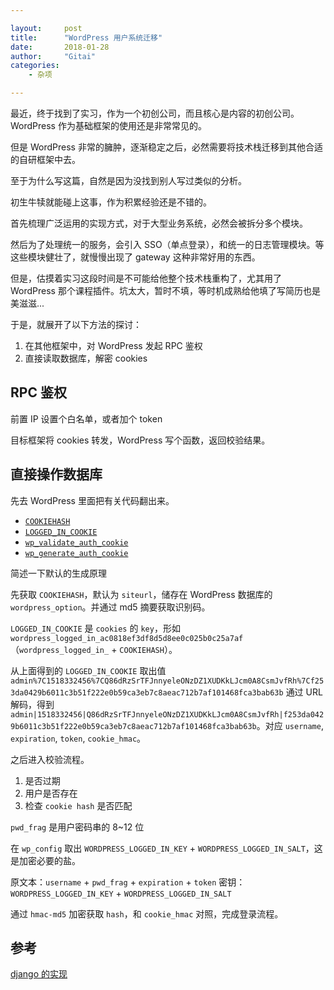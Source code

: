```yaml
---

layout:     post
title:      "WordPress 用户系统迁移"
date:       2018-01-28
author:     "Gitai"
categories:
    - 杂项

---
```


最近，终于找到了实习，作为一个初创公司，而且核心是内容的初创公司。WordPress 作为基础框架的使用还是非常常见的。

但是 WordPress 非常的臃肿，逐渐稳定之后，必然需要将技术栈迁移到其他合适的自研框架中去。

至于为什么写这篇，自然是因为没找到别人写过类似的分析。

初生牛犊就能碰上这事，作为积累经验还是不错的。

首先梳理广泛运用的实现方式，对于大型业务系统，必然会被拆分多个模块。

然后为了处理统一的服务，会引入 SSO（单点登录），和统一的日志管理模块。等这些模块健壮了，就慢慢出现了 gateway 这种非常好用的东西。

但是，估摸着实习这段时间是不可能给他整个技术栈重构了，尤其用了 WordPress 那个课程插件。坑太大，暂时不填，等时机成熟给他填了写简历也是美滋滋...

于是，就展开了以下方法的探讨：

1. 在其他框架中，对 WordPress 发起 RPC 鉴权
2. 直接读取数据库，解密 cookies

## RPC 鉴权

前置 IP 设置个白名单，或者加个 token

目标框架将 cookies 转发，WordPress 写个函数，返回校验结果。

## 直接操作数据库

先去 WordPress 里面把有关代码翻出来。

* [`COOKIEHASH`](https://github.com/WordPress/WordPress/blob/master/wp-includes/default-constants.php#L220)
* [`LOGGED_IN_COOKIE`](https://github.com/WordPress/WordPress/blob/master/wp-includes/default-constants.php#L261)
* [`wp_validate_auth_cookie`](https://github.com/WordPress/WordPress/blob/master/wp-includes/pluggable.php#L602) 
* [`wp_generate_auth_cookie`](https://github.com/WordPress/WordPress/blob/master/wp-includes/pluggable.php#L712)

简述一下默认的生成原理

先获取 `COOKIEHASH`，默认为 `siteurl`，储存在 WordPress 数据库的 `wordpress_option`。并通过 md5 摘要获取识别码。

`LOGGED_IN_COOKIE` 是 `cookies` 的 `key`，形如 `wordpress_logged_in_ac0818ef3df8d5d8ee0c025b0c25a7af`（`wordpress_logged_in_` + `COOKIEHASH`）。

从上面得到的 `LOGGED_IN_COOKIE` 取出值 `admin%7C1518332456%7CQ86dRzSrTFJnnyeleONzDZ1XUDKkLJcm0A8CsmJvfRh%7Cf253da0429b6011c3b51f222e0b59ca3eb7c8aeac712b7af101468fca3bab63b` 通过 URL 解码，得到 `admin|1518332456|Q86dRzSrTFJnnyeleONzDZ1XUDKkLJcm0A8CsmJvfRh|f253da0429b6011c3b51f222e0b59ca3eb7c8aeac712b7af101468fca3bab63b`。对应 `username`, `expiration`, `token`, `cookie_hmac`。

之后进入校验流程。

1. 是否过期
2. 用户是否存在
3. 检查 `cookie hash` 是否匹配

`pwd_frag` 是用户密码串的 8~12 位

在 `wp_config` 取出 `WORDPRESS_LOGGED_IN_KEY` + `WORDPRESS_LOGGED_IN_SALT`，这是加密必要的盐。

原文本：`username` + `pwd_frag` + `expiration` + `token`
密钥：`WORDPRESS_LOGGED_IN_KEY` + `WORDPRESS_LOGGED_IN_SALT`

通过 `hmac-md5` 加密获取 `hash`，和 `cookie_hmac` 对照，完成登录流程。

## 参考

[django 的实现](https://github.com/ScilCoop/django-wordpress-auth-lite)
